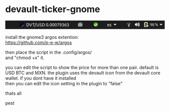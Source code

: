 # devault-ticker-gnome
![DeVault ticke rin panel](dvt-ticker.png)

install the gnome3 argos extention:   
https://github.com/p-e-w/argos

then place the script in the .config/argos/   
and "chmod +x" it.

you can edit the script to show the price for more than one pair. default is USD BTC and MXN.
the plugin uses the devault icon from the devault core wallet. if you dont have it installed    
then you can edit the icon setting in the plugin to "false"

thats all

pest
